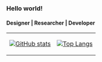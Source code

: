 ### Hello world!
#### Designer | Researcher | Developer

<table>
<tr>
<td>
  
[![GitHub stats](https://github-readme-stats.vercel.app/api?username=ozanyetkin&bg_color=00000000&hide=issues&count_private=true&show_icons=true&hide_border=true)](https://github.com/ozanyetkin/github-readme-stats)
</td>
<td>
  
[![Top Langs](https://github-readme-stats.vercel.app/api/top-langs/?username=ozanyetkin&layout=compact&bg_color=00000000&hide=dart,c,lua&langs_count=6&hide_border=true)](https://github.com/ozanyetkin/github-readme-stats)
</td>
</tr>
</table>

<!--
**ozanyetkin/ozanyetkin** is a ✨ _special_ ✨ repository because its `README.md` (this file) appears on your GitHub profile.

Here are some ideas to get you started:

- 🔭 I’m currently working on ...
- 🌱 I’m currently learning ...
- 👯 I’m looking to collaborate on ...
- 🤔 I’m looking for help with ...
- 💬 Ask me about ...
- 📫 How to reach me: ...
- 😄 Pronouns: ...
- ⚡ Fun fact: ...
-->
